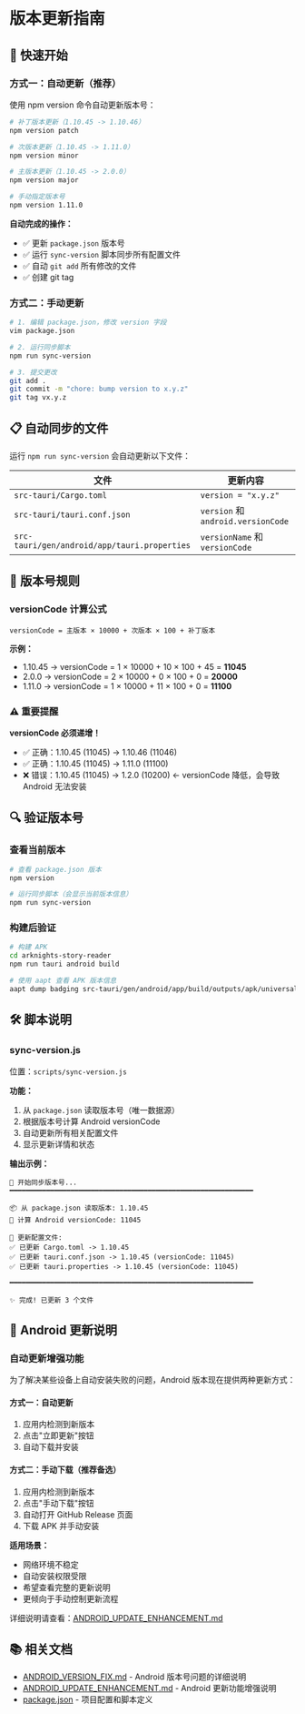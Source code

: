 # 版本更新指南

## 🚀 快速开始

### 方式一：自动更新（推荐）

使用 npm version 命令自动更新版本号：

```bash
# 补丁版本更新（1.10.45 -> 1.10.46）
npm version patch

# 次版本更新（1.10.45 -> 1.11.0）
npm version minor

# 主版本更新（1.10.45 -> 2.0.0）
npm version major

# 手动指定版本号
npm version 1.11.0
```

**自动完成的操作：**
- ✅ 更新 `package.json` 版本号
- ✅ 运行 `sync-version` 脚本同步所有配置文件
- ✅ 自动 `git add` 所有修改的文件
- ✅ 创建 git tag

### 方式二：手动更新

```bash
# 1. 编辑 package.json，修改 version 字段
vim package.json

# 2. 运行同步脚本
npm run sync-version

# 3. 提交更改
git add .
git commit -m "chore: bump version to x.y.z"
git tag vx.y.z
```

## 📋 自动同步的文件

运行 `npm run sync-version` 会自动更新以下文件：

| 文件 | 更新内容 |
|------|---------|
| `src-tauri/Cargo.toml` | `version = "x.y.z"` |
| `src-tauri/tauri.conf.json` | `version` 和 `android.versionCode` |
| `src-tauri/gen/android/app/tauri.properties` | `versionName` 和 `versionCode` |

## 🔢 版本号规则

### versionCode 计算公式

```
versionCode = 主版本 × 10000 + 次版本 × 100 + 补丁版本
```

**示例：**
- 1.10.45 → versionCode = 1 × 10000 + 10 × 100 + 45 = **11045**
- 2.0.0 → versionCode = 2 × 10000 + 0 × 100 + 0 = **20000**
- 1.11.0 → versionCode = 1 × 10000 + 11 × 100 + 0 = **11100**

### ⚠️ 重要提醒

**versionCode 必须递增！**

- ✅ 正确：1.10.45 (11045) → 1.10.46 (11046)
- ✅ 正确：1.10.45 (11045) → 1.11.0 (11100)
- ❌ 错误：1.10.45 (11045) → 1.2.0 (10200) ← versionCode 降低，会导致 Android 无法安装

## 🔍 验证版本号

### 查看当前版本

```bash
# 查看 package.json 版本
npm version

# 运行同步脚本（会显示当前版本信息）
npm run sync-version
```

### 构建后验证

```bash
# 构建 APK
cd arknights-story-reader
npm run tauri android build

# 使用 aapt 查看 APK 版本信息
aapt dump badging src-tauri/gen/android/app/build/outputs/apk/universal/release/app-universal-release.apk | grep version
```

## 🛠️ 脚本说明

### sync-version.js

位置：`scripts/sync-version.js`

**功能：**
1. 从 `package.json` 读取版本号（唯一数据源）
2. 根据版本号计算 Android versionCode
3. 自动更新所有相关配置文件
4. 显示更新详情和状态

**输出示例：**
```
🔄 开始同步版本号...
━━━━━━━━━━━━━━━━━━━━━━━━━━━━━━━━━━━━━━━━━━━━━━━━━━━━━━━━━━━━

📦 从 package.json 读取版本: 1.10.45
🔢 计算 Android versionCode: 11045

📝 更新配置文件:
✅ 已更新 Cargo.toml -> 1.10.45
✅ 已更新 tauri.conf.json -> 1.10.45 (versionCode: 11045)
✅ 已更新 tauri.properties -> 1.10.45 (versionCode: 11045)

━━━━━━━━━━━━━━━━━━━━━━━━━━━━━━━━━━━━━━━━━━━━━━━━━━━━━━━━━━━━

✨ 完成! 已更新 3 个文件
```

## 📱 Android 更新说明

### 自动更新增强功能

为了解决某些设备上自动安装失败的问题，Android 版本现在提供两种更新方式：

#### 方式一：自动更新
1. 应用内检测到新版本
2. 点击"立即更新"按钮
3. 自动下载并安装

#### 方式二：手动下载（推荐备选）
1. 应用内检测到新版本
2. 点击"手动下载"按钮
3. 自动打开 GitHub Release 页面
4. 下载 APK 并手动安装

**适用场景：**
- 网络环境不稳定
- 自动安装权限受限
- 希望查看完整的更新说明
- 更倾向于手动控制更新流程

详细说明请查看：[ANDROID_UPDATE_ENHANCEMENT.md](./ANDROID_UPDATE_ENHANCEMENT.md)

## 📚 相关文档

- [ANDROID_VERSION_FIX.md](../ANDROID_VERSION_FIX.md) - Android 版本号问题的详细说明
- [ANDROID_UPDATE_ENHANCEMENT.md](./ANDROID_UPDATE_ENHANCEMENT.md) - Android 更新功能增强说明
- [package.json](./package.json) - 项目配置和脚本定义

